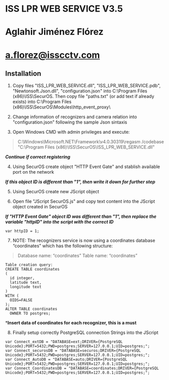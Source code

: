 # **ISS LPR WEB SERVICE V3.5**

# Aglahir Jiménez Flórez
# a.florez@isscctv.com



## Installation


1. Copy files "ISS_LPR_WEB_SERVICE.dll", "ISS_LPR_WEB_SERVICE.pdb", "Newtonsoft.Json.dll", "configuration.json" into C:\Program Files (x86)\ISS\SecurOS\. Then copy file "paths.txt" (or add text if already exists) into C:\Program Files (x86)\ISS\SecurOS\Modules\http_event_proxy\



2. Change information of recognizers and camera relation into "configuration.json" following the sample Json sintaxis



3. Open Windows CMD with admin privileges and execute:
    
>  C:\Windows\Microsoft.NET\Framework\v4.0.30319\regasm /codebase "C:\Program Files (x86)\ISS\SecurOS\ISS_LPR_WEB_SERVICE.dll"
    
***Continue if correct registering***




4. Using SecurOS create object "HTTP Event Gate" and stablish available port on the network

***If this object ID is different than "1", then write it down for further step***




5. Using SecurOS create new JScript object



6. Open file "JScript SecurOS.js" and copy text content into the JScript object created in SecurOS

***If "HTTP Event Gate" object ID was different than "1", then replace the variable "httpID" into the script with the correct ID***

```
var httpID = 1;

```



7. NOTE: The recognizers service is now using a coordinates database “coordinates” which has the following structure:


>Database name: “coordinates”
>Table name: “coordinates”

```
Table creation query:
CREATE TABLE coordinates
(
  id integer,
  latitude text,
  longitude text
)
WITH (
  OIDS=FALSE
);
ALTER TABLE coordinates
  OWNER TO postgres;
```

***Insert data of coordinates for each recognizer, this is a must**



 
8. Finally setup correctly PostgreSQL connection Strings into the JScript 
 
```
var Connect_extDB = "DATABASE=ext;DRIVER={PostgreSQL Unicode};PORT=5432;PWD=postgres;SERVER=127.0.0.1;UID=postgres;";
var Connect_securosDB = "DATABASE=securos;DRIVER={PostgreSQL Unicode};PORT=5432;PWD=postgres;SERVER=127.0.0.1;UID=postgres;";
var Connect_AutoDB = "DATABASE=auto;DRIVER={PostgreSQL Unicode};PORT=5432;PWD=postgres;SERVER=127.0.0.1;UID=postgres;";
var Connect_CoordinatesDB = "DATABASE=coordinates;DRIVER={PostgreSQL Unicode};PORT=5432;PWD=postgres;SERVER=127.0.0.1;UID=postgres;";
```
